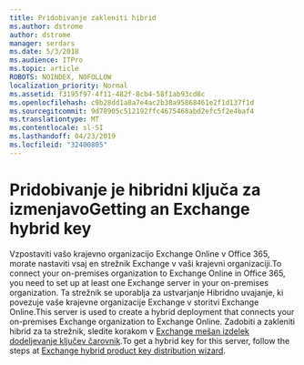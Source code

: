 ```yaml
---
title: Pridobivanje zakleniti hibrid
ms.author: dstrome
author: dstrome
manager: serdars
ms.date: 5/3/2018
ms.audience: ITPro
ms.topic: article
ROBOTS: NOINDEX, NOFOLLOW
localization_priority: Normal
ms.assetid: f3195f97-4f11-482f-8cb4-58f1ab93cd8c
ms.openlocfilehash: c9b28dd1a8a7e4ac2b38a95868461e2f1d137f1d
ms.sourcegitcommit: 9d78905c512192ffc4675468abd2efc5f2e4baf4
ms.translationtype: MT
ms.contentlocale: sl-SI
ms.lasthandoff: 04/23/2019
ms.locfileid: "32400805"
---
```

# <a name="getting-an-exchange-hybrid-key"></a><span data-ttu-id="48f7f-102">Pridobivanje je hibridni ključa za izmenjavo</span><span class="sxs-lookup"><span data-stu-id="48f7f-102">Getting an Exchange hybrid key</span></span>

<span data-ttu-id="48f7f-103">Vzpostaviti vašo krajevno organizacijo Exchange Online v Office 365, morate nastaviti vsaj en strežnik Exchange v vaši krajevni organizaciji.</span><span class="sxs-lookup"><span data-stu-id="48f7f-103">To connect your on-premises organization to Exchange Online in Office 365, you need to set up at least one Exchange server in your on-premises organization.</span></span> <span data-ttu-id="48f7f-104">Ta strežnik se uporablja za ustvarjanje Hibridno uvajanje, ki povezuje vaše krajevne organizacije Exchange v storitvi Exchange Online.</span><span class="sxs-lookup"><span data-stu-id="48f7f-104">This server is used to create a hybrid deployment that connects your on-premises Exchange organization to Exchange Online.</span></span> <span data-ttu-id="48f7f-105">Zadobiti a zakleniti hibrid za ta strežnik, sledite korakom v [Exchange mešan izdelek dodeljevanje ključev čarovnik](http://aka.ms/hybridkey).</span><span class="sxs-lookup"><span data-stu-id="48f7f-105">To get a hybrid key for this server, follow the steps at [Exchange hybrid product key distribution wizard](http://aka.ms/hybridkey).</span></span>
  


